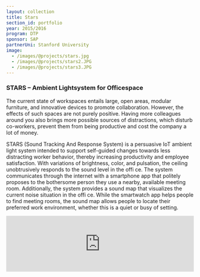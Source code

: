 ```yaml
---
layout: collection
title: Stars
section_id: portfolio
year: 2015/2016
program: DTP
sponsor: SAP
partnerUni: Stanford University
image:
  - /images/@projects/stars.jpg
  - /images/@projects/stars2.JPG
  - /images/@projects/stars3.JPG
---
```


### STARS – Ambient Lightsystem for Officespace

The current state of workspaces entails large, open areas, modular furniture, and innovative devices to promote collaboration. However, the effects of such spaces are not purely positive. Having more colleagues around you also brings more possible sources of distractions, which disturb co-workers, prevent them from being productive  and cost the company a lot of money.

STARS (Sound Tracking And Response System) is a persuasive IoT ambient light system intended to support self-guided changes towards less distracting worker behavior, thereby increasing productivity and employee satisfaction. With variations of brightness, color, and pulsation, the ceiling unobtrusively responds to the sound level in the offi ce. The system communicates through the internet with a smartphone app that politely proposes to the bothersome person they use a nearby, available meeting room. Additionally, the system provides a sound map that visualizes the current noise situation in the offi ce. While the smartwatch app helps people to find meeting rooms, the sound map allows people to locate their preferred work  environment, whether this is a quiet or busy of setting.

<iframe width="100%" height="auto" src="https://www.youtube.com/embed/aRCl1EFWlGw" frameborder="0" allow="accelerometer; autoplay; encrypted-media; gyroscope; picture-in-picture" allowfullscreen></iframe>

